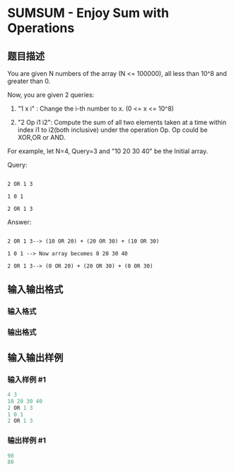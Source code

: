 # SUMSUM - Enjoy Sum with Operations

## 题目描述

 You are given N numbers of the array (N <= 100000), all less than 10^8 and greater than 0.

Now, you are given 2 queries:

1. "1 x i" : Change the i-th number to x. (0 <= x <= 10^8)

2. "2 Op i1 i2": Compute the sum of all two elements taken at a time within index i1 to i2(both inclusive) under the operation Op. Op could be XOR,OR or AND.

For example, let N=4, Query=3 and "10 20 30 40" be the Initial array.

Query:

```

2 OR 1 3

1 0 1

2 OR 1 3

```

Answer:

```

2 OR 1 3--> (10 OR 20) + (20 OR 30) + (10 OR 30)

1 0 1 --> Now array becomes 0 20 30 40

2 OR 1 3--> (0 OR 20) + (20 OR 30) + (0 OR 30)

```

## 输入输出格式

### 输入格式

### 输出格式

## 输入输出样例

### 输入样例 #1

```cpp
4 3
10 20 30 40
2 OR 1 3
1 0 1
2 OR 1 3
```


### 输出样例 #1

```cpp
90
80
```


